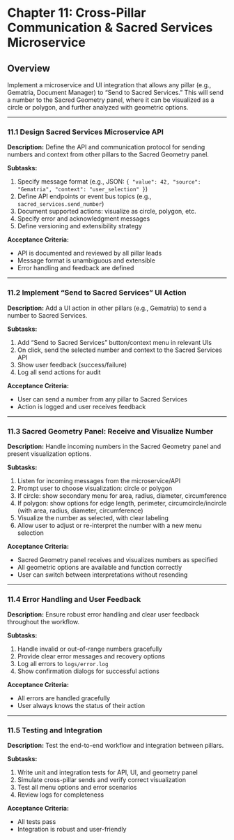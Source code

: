 # Chapter 11: Cross-Pillar Communication & Sacred Services Microservice

## Overview
Implement a microservice and UI integration that allows any pillar (e.g., Gematria, Document Manager) to “Send to Sacred Services.” This will send a number to the Sacred Geometry panel, where it can be visualized as a circle or polygon, and further analyzed with geometric options.

---

### 11.1 Design Sacred Services Microservice API

**Description:**
Define the API and communication protocol for sending numbers and context from other pillars to the Sacred Geometry panel.

**Subtasks:**
1. Specify message format (e.g., JSON: `{ "value": 42, "source": "Gematria", "context": "user_selection" }`)
2. Define API endpoints or event bus topics (e.g., `sacred_services.send_number`)
3. Document supported actions: visualize as circle, polygon, etc.
4. Specify error and acknowledgment messages
5. Define versioning and extensibility strategy

**Acceptance Criteria:**
- API is documented and reviewed by all pillar leads
- Message format is unambiguous and extensible
- Error handling and feedback are defined

---

### 11.2 Implement “Send to Sacred Services” UI Action

**Description:**
Add a UI action in other pillars (e.g., Gematria) to send a number to Sacred Services.

**Subtasks:**
1. Add “Send to Sacred Services” button/context menu in relevant UIs
2. On click, send the selected number and context to the Sacred Services API
3. Show user feedback (success/failure)
4. Log all send actions for audit

**Acceptance Criteria:**
- User can send a number from any pillar to Sacred Services
- Action is logged and user receives feedback

---

### 11.3 Sacred Geometry Panel: Receive and Visualize Number

**Description:**
Handle incoming numbers in the Sacred Geometry panel and present visualization options.

**Subtasks:**
1. Listen for incoming messages from the microservice/API
2. Prompt user to choose visualization: circle or polygon
3. If circle: show secondary menu for area, radius, diameter, circumference
4. If polygon: show options for edge length, perimeter, circumcircle/incircle (with area, radius, diameter, circumference)
5. Visualize the number as selected, with clear labeling
6. Allow user to adjust or re-interpret the number with a new menu selection

**Acceptance Criteria:**
- Sacred Geometry panel receives and visualizes numbers as specified
- All geometric options are available and function correctly
- User can switch between interpretations without resending

---

### 11.4 Error Handling and User Feedback

**Description:**
Ensure robust error handling and clear user feedback throughout the workflow.

**Subtasks:**
1. Handle invalid or out-of-range numbers gracefully
2. Provide clear error messages and recovery options
3. Log all errors to `logs/error.log`
4. Show confirmation dialogs for successful actions

**Acceptance Criteria:**
- All errors are handled gracefully
- User always knows the status of their action

---

### 11.5 Testing and Integration

**Description:**
Test the end-to-end workflow and integration between pillars.

**Subtasks:**
1. Write unit and integration tests for API, UI, and geometry panel
2. Simulate cross-pillar sends and verify correct visualization
3. Test all menu options and error scenarios
4. Review logs for completeness

**Acceptance Criteria:**
- All tests pass
- Integration is robust and user-friendly
